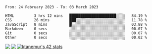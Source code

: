 <!--START_SECTION:waka-->

```text
From: 24 February 2023 - To: 03 March 2023

HTML         3 hrs 12 mins   █████████████████████░░░░   84.19 %
CSS          26 mins         ███░░░░░░░░░░░░░░░░░░░░░░   11.78 %
JavaScript   8 mins          █░░░░░░░░░░░░░░░░░░░░░░░░   03.88 %
Markdown     0 secs          ░░░░░░░░░░░░░░░░░░░░░░░░░   00.07 %
Git          0 secs          ░░░░░░░░░░░░░░░░░░░░░░░░░   00.07 %
Other        0 secs          ░░░░░░░░░░░░░░░░░░░░░░░░░   00.02 %
```

<!--END_SECTION:waka-->
<a href="https://github.com/anuraghazra/github-readme-stats">
  <img align="left" src="https://github-readme-stats.vercel.app/api?username=Tanesan&count_private=true&show_icons=true" />
<img align="left" src="https://github-readme-stats.vercel.app/api/top-langs/?username=Tanesan" />
</a>

[![ktanemur's 42 stats](https://badge42.vercel.app/api/v2/cl1wslf6s002109l771rng2w8/stats?cursusId=21&coalitionId=62)](https://github.com/JaeSeoKim/badge42)
